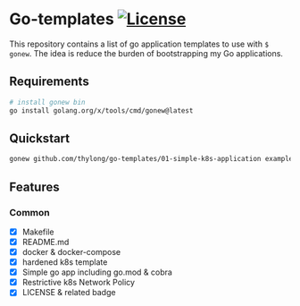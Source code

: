 # Go-templates [![License](https://img.shields.io/badge/License-MIT%202.0-green.svg)](https://github.com/thylong/go-templates/blob/main/01-simple-k8s-application/LICENSE)

This repository contains a list of go application templates to use with `$ gonew`.
The idea is reduce the burden of bootstrapping my Go applications.

## Requirements

```bash
# install gonew bin
go install golang.org/x/tools/cmd/gonew@latest
```

## Quickstart

```bash
gonew github.com/thylong/go-templates/01-simple-k8s-application example.com/simple-app
```

## Features

### Common

- [x] Makefile
- [x] README.md
- [x] docker & docker-compose
- [x] hardened k8s template
- [x] Simple go app including go.mod & cobra
- [x] Restrictive k8s Network Policy
- [x] LICENSE & related badge
